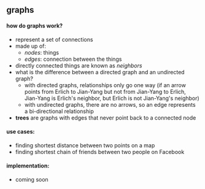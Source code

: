 ## graphs

#### how do graphs work?
  * represent a set of connections
  * made up of:
    * _nodes_: things
    * _edges_: connection between the things
  * directly connected things are known as _neighbors_
  * what is the difference between a directed graph and an undirected graph?
    * with directed graphs, relationships only go one way (if an arrow points from Erlich to Jian-Yang but not from Jian-Yang to Erlich, Jian-Yang is Erlich's neighbor, but Erlich is not Jian-Yang's neighbor)
    * with undirected graphs, there are no arrows, so an edge represents a bi-directional relationship
  * __trees__ are graphs with edges that never point back to a connected node

#### use cases:
  * finding shortest distance between two points on a map
  * finding shortest chain of friends between two people on Facebook

#### implementation:
  * coming soon
